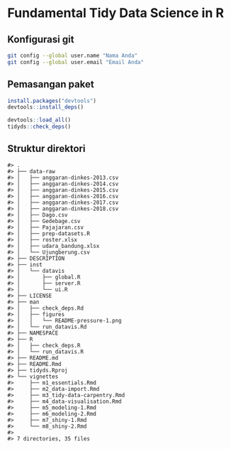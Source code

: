 
<!-- README.md is generated from README.Rmd. Please edit that file -->

# Fundamental Tidy Data Science in R

## Konfigurasi git

``` bash
git config --global user.name "Nama Anda"
git config --global user.email "Email Anda"
```

## Pemasangan paket

``` r
install.packages("devtools")
devtools::install_deps()
```

``` r
devtools::load_all()
tidyds::check_deps()
```

## Struktur direktori

    #> .
    #> ├── data-raw
    #> │   ├── anggaran-dinkes-2013.csv
    #> │   ├── anggaran-dinkes-2014.csv
    #> │   ├── anggaran-dinkes-2015.csv
    #> │   ├── anggaran-dinkes-2016.csv
    #> │   ├── anggaran-dinkes-2017.csv
    #> │   ├── anggaran-dinkes-2018.csv
    #> │   ├── Dago.csv
    #> │   ├── Gedebage.csv
    #> │   ├── Pajajaran.csv
    #> │   ├── prep-datasets.R
    #> │   ├── roster.xlsx
    #> │   ├── udara_bandung.xlsx
    #> │   └── Ujungberung.csv
    #> ├── DESCRIPTION
    #> ├── inst
    #> │   └── datavis
    #> │       ├── global.R
    #> │       ├── server.R
    #> │       └── ui.R
    #> ├── LICENSE
    #> ├── man
    #> │   ├── check_deps.Rd
    #> │   ├── figures
    #> │   │   └── README-pressure-1.png
    #> │   └── run_datavis.Rd
    #> ├── NAMESPACE
    #> ├── R
    #> │   ├── check_deps.R
    #> │   └── run_datavis.R
    #> ├── README.md
    #> ├── README.Rmd
    #> ├── tidyds.Rproj
    #> └── vignettes
    #>     ├── m1_essentials.Rmd
    #>     ├── m2_data-import.Rmd
    #>     ├── m3_tidy-data-carpentry.Rmd
    #>     ├── m4_data-visualisation.Rmd
    #>     ├── m5_modeling-1.Rmd
    #>     ├── m6_modeling-2.Rmd
    #>     ├── m7_shiny-1.Rmd
    #>     └── m8_shiny-2.Rmd
    #> 
    #> 7 directories, 35 files
